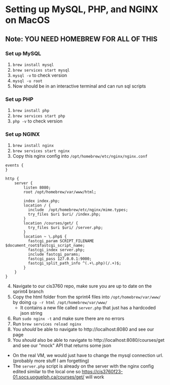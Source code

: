 # Setting up MySQL, PHP, and NGINX on MacOS

## Note: YOU NEED HOMEBREW FOR ALL OF THIS

### Set up MySQL

1. `brew install mysql`
2. `brew services start mysql`
3. `mysql -v` to check version
4. `mysql -u root`
5. Now should be in an interactive terminal and can run sql scripts

### Set up PHP

1. `brew install php`
2. `brew services start php`
3. `php -v` to check version

### Set up NGINX

1. `brew install nginx`
2. `brew services start nginx`
3. Copy this nginx config into `/opt/homebrew/etc/nginx/nginx.conf`

```nginx
events {
}

http {
    server {
        listen 8080;
        root /opt/homebrew/var/www/html;

        index index.php;
        location / {
          include  /opt/homebrew/etc/nginx/mime.types;
          try_files $uri $uri/ /index.php;
        }
        location /courses/get/ {
          try_files $uri $uri/ /server.php;
        }
        location ~ \.php$ {
          fastcgi_param SCRIPT_FILENAME $document_root$fastcgi_script_name;
          fastcgi_index server.php;
          include fastcgi_params;
          fastcgi_pass 127.0.0.1:9000;
          fastcgi_split_path_info ^(.+\.php)(/.+)$;
        }
    }
}
```

4. Navigate to our cis3760 repo, make sure you are up to date on the sprint4 branch
5. Copy the html folder from the sprint4 files into `/opt/homebrew/var/www/` by doing `cp -r html /opt/homebrew/var/www/`
    -   It contains a new file called `server.php` that just has a hardcoded json string
6. Run `sudo nginx -t` and make sure there are no errors
7. Run `brew services reload nginx`
8. You _should_ be able to navigate to http://localhost:8080 and see our page
9. You _should_ also be able to navigate to http://localhost:8080/courses/get and see our "mock" API that returns some json

-   On the real VM, we would just have to change the mysql connection url. (probably more stuff I am forgetting)
-   The `server.php` script is already on the server with the nginx config edited similar to the local one so https://cis3760f23-01.socs.uoguelph.ca/courses/get/ will work

